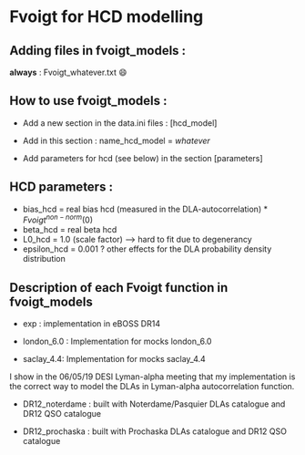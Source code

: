 # Fvoigt for HCD modelling

## Adding files in fvoigt_models :
  
**always** : Fvoigt_whatever.txt  :smile:

## How to use fvoigt_models : 

* Add a new section in the data.ini files : [hcd_model]

* Add in this section : name_hcd_model = *whatever*

* Add parameters for hcd (see below) in the section [parameters]

## HCD parameters :

* bias_hcd = real bias hcd (measured in the DLA-autocorrelation) * $Fvoigt^{non-norm}(0)$
* beta_hcd = real beta hcd
* L0_hcd = 1.0 (scale factor) --> hard to fit due to degenerancy
* epsilon_hcd = 0.001 ? other effects for the DLA probability density distribution


## Description of each Fvoigt function in fvoigt_models

* exp : implementation in eBOSS DR14

* london_6.0 : Implementation for mocks london_6.0

* saclay_4.4: Implementation for mocks saclay_4.4

I show in the 06/05/19 DESI Lyman-alpha meeting that my implementation is the correct way to model the DLAs in Lyman-alpha autocorrelation function.

* DR12_noterdame : built with Noterdame/Pasquier DLAs catalogue and DR12 QSO catalogue

* DR12_prochaska : built with Prochaska DLAs catalogue and DR12 QSO catalogue
